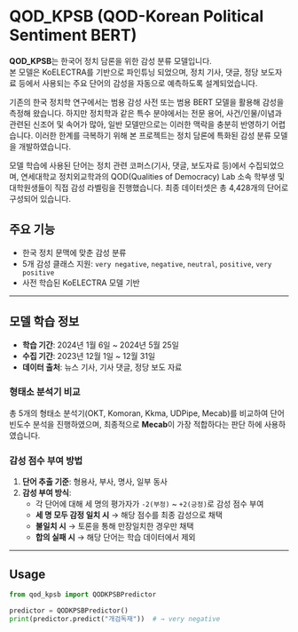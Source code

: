 # QOD_KPSB (QOD-Korean Political Sentiment BERT)

**QOD_KPSB**는 한국어 정치 담론을 위한 감성 분류 모델입니다.  
본 모델은 KoELECTRA를 기반으로 파인튜닝 되었으며, 정치 기사, 댓글, 정당 보도자료 등에서 사용되는 주요 단어의 감성을 자동으로 예측하도록 설계되었습니다.

기존의 한국 정치학 연구에서는 범용 감성 사전 또는 범용 BERT 모델을 활용해 감성을 측정해 왔습니다. 하지만 정치학과 같은 특수 분야에서는 전문 용어, 사건/인물/이념과 관련된 신조어 및 속어가 많아, 일반 모델만으로는 이러한 맥락을 충분히 반영하기 어렵습니다. 이러한 한계를 극복하기 위해 본 프로젝트는 정치 담론에 특화된 감성 분류 모델을 개발하였습니다.

모델 학습에 사용된 단어는 정치 관련 코퍼스(기사, 댓글, 보도자료 등)에서 수집되었으며, 연세대학교 정치외교학과의 QOD(Qualities of Democracy) Lab 소속 학부생 및 대학원생들이 직접 감성 라벨링을 진행했습니다. 최종 데이터셋은 총 4,428개의 단어로 구성되어 있습니다.

## 주요 기능

- 한국 정치 문맥에 맞춘 감성 분류
- 5개 감성 클래스 지원: `very negative`, `negative`, `neutral`, `positive`, `very positive`
- 사전 학습된 KoELECTRA 모델 기반

---

## 모델 학습 정보

- **학습 기간**: 2024년 1월 6일 ~ 2024년 5월 25일
- **수집 기간**: 2023년 12월 1일 ~ 12월 31일
- **데이터 출처**: 뉴스 기사, 기사 댓글, 정당 보도 자료

### 형태소 분석기 비교

총 5개의 형태소 분석기(OKT, Komoran, Kkma, UDPipe, Mecab)를 비교하여 단어 빈도수 분석을 진행하였으며, 최종적으로 **Mecab**이 가장 적합하다는 판단 하에 사용하였습니다.

### 감성 점수 부여 방법

1. **단어 추출 기준**: 형용사, 부사, 명사, 일부 동사
2. **감성 부여 방식**:
   - 각 단어에 대해 세 명의 평가자가 `-2(부정)` ~ `+2(긍정)`로 감성 점수 부여
   - **세 명 모두 감정 일치 시** → 해당 점수를 최종 감성으로 채택
   - **불일치 시** → 토론을 통해 만장일치한 경우만 채택
   - **합의 실패 시** → 해당 단어는 학습 데이터에서 제외

---

## Usage

```python
from qod_kpsb import QODKPSBPredictor

predictor = QODKPSBPredictor()
print(predictor.predict("개검독재"))  # → very negative
